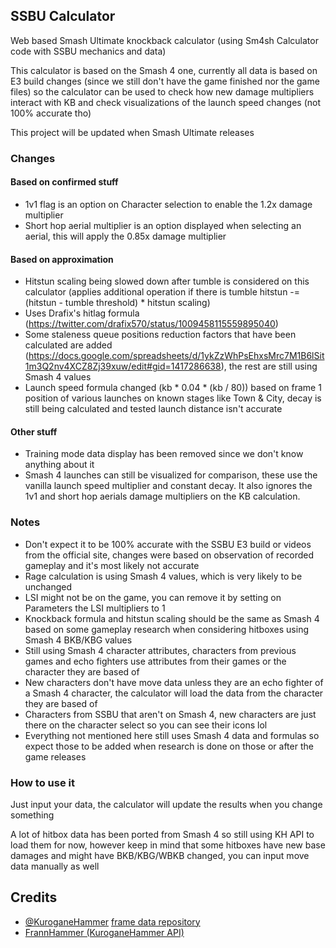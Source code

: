 ## SSBU Calculator
Web based Smash Ultimate knockback calculator (using Sm4sh Calculator code with SSBU mechanics and data)

This calculator is based on the Smash 4 one, currently all data is based on E3 build changes (since we still don't have the game finished nor the game files) so the calculator can be used to check how new damage multipliers interact with KB and check visualizations of the launch speed changes (not 100% accurate tho)

This project will be updated when Smash Ultimate releases

### Changes

#### Based on confirmed stuff
* 1v1 flag is an option on Character selection to enable the 1.2x damage multiplier
* Short hop aerial multiplier is an option displayed when selecting an aerial, this will apply the 0.85x damage multiplier

#### Based on approximation
* Hitstun scaling being slowed down after tumble is considered on this calculator (applies additional operation if there is tumble hitstun -= (hitstun - tumble threshold) * hitstun scaling)
* Uses Drafix's hitlag formula (https://twitter.com/drafix570/status/1009458115559895040)
* Some staleness queue positions reduction factors that have been calculated are added (https://docs.google.com/spreadsheets/d/1ykZzWhPsEhxsMrc7M1B6lSit1m3Q2nv4XCZ8Zj39xuw/edit#gid=1417286638), the rest are still using Smash 4 values
* Launch speed formula changed (kb * 0.04 * (kb / 80)) based on frame 1 position of various launches on known stages like Town & City, decay is still being calculated and tested launch distance isn't accurate

#### Other stuff
* Training mode data display has been removed since we don't know anything about it
* Smash 4 launches can still be visualized for comparison, these use the vanilla launch speed multiplier and constant decay. It also ignores the 1v1 and short hop aerials damage multipliers on the KB calculation.

### Notes
* Don't expect it to be 100% accurate with the SSBU E3 build or videos from the official site, changes were based on observation of recorded gameplay and it's most likely not accurate
* Rage calculation is using Smash 4 values, which is very likely to be unchanged
* LSI might not be on the game, you can remove it by setting on Parameters the LSI multipliers to 1
* Knockback formula and hitstun scaling should be the same as Smash 4 based on some gameplay research when considering hitboxes using Smash 4 BKB/KBG values
* Still using Smash 4 character attributes, characters from previous games and echo fighters use attributes from their games or the character they are based of
* New characters don't have move data unless they are an echo fighter of a Smash 4 character, the calculator will load the data from the character they are based of
* Characters from SSBU that aren't on Smash 4, new characters are just there on the character select so you can see their icons lol
* Everything not mentioned here still uses Smash 4 data and formulas so expect those to be added when research is done on those or after the game releases

### How to use it
Just input your data, the calculator will update the results when you change something

A lot of hitbox data has been ported from Smash 4 so still using KH API to load them for now, however keep in mind that some hitboxes have new base damages and might have BKB/KBG/WBKB changed, you can input move data manually as well

## Credits
* [@KuroganeHammer](https://twitter.com/KuroganeHammer) [frame data repository](http://kuroganehammer.com/Smash4)
* [FrannHammer (KuroganeHammer API)](https://github.com/Frannsoft/FrannHammer)
